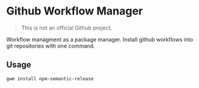 # Github Workflow Manager

> This is not an official Github project.

Workflow managment as a package manager. Install github workflows into
git repositories with one command.

## Usage

```
gwm install npm-semantic-release
```
